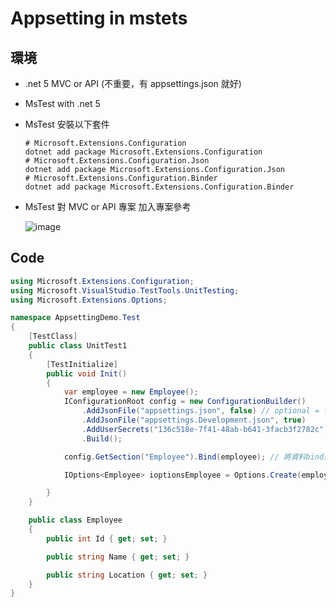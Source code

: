 # Appsetting in mstets

## 環境

- .net 5 MVC or API (不重要，有 appsettings.json 就好)

- MsTest with .net 5

- MsTest 安裝以下套件

  ```PM
  # Microsoft.Extensions.Configuration
  dotnet add package Microsoft.Extensions.Configuration
  # Microsoft.Extensions.Configuration.Json
  dotnet add package Microsoft.Extensions.Configuration.Json
  # Microsoft.Extensions.Configuration.Binder
  dotnet add package Microsoft.Extensions.Configuration.Binder
  ```

- MsTest 對 MVC or API 專案 加入專案參考

  ![image](https://user-images.githubusercontent.com/37999690/126445256-53ab8ad1-db96-4811-8410-aa6be15091b3.png)

## Code

```csharp
using Microsoft.Extensions.Configuration;
using Microsoft.VisualStudio.TestTools.UnitTesting;
using Microsoft.Extensions.Options;

namespace AppsettingDemo.Test
{
    [TestClass]
    public class UnitTest1
    {
        [TestInitialize]
        public void Init()
        {
            var employee = new Employee();
            IConfigurationRoot config = new ConfigurationBuilder()
                .AddJsonFile("appsettings.json", false) // optional = false 代表此檔案是必要的，如果檔案不存在的話就會報錯
                .AddJsonFile("appsettings.Development.json", true)
                .AddUserSecrets("136c518e-7f41-48ab-b641-3facb3f2782c") // 參考csproj的UserSecretsId，沒有設定就不用
                .Build();

            config.GetSection("Employee").Bind(employee); // 將資料bind進model

            IOptions<Employee> ioptionsEmployee = Options.Create(employee); // 將model轉成IOptions<T>

        }
    }

    public class Employee
    {
        public int Id { get; set; }

        public string Name { get; set; }

        public string Location { get; set; }
    }
}

```
